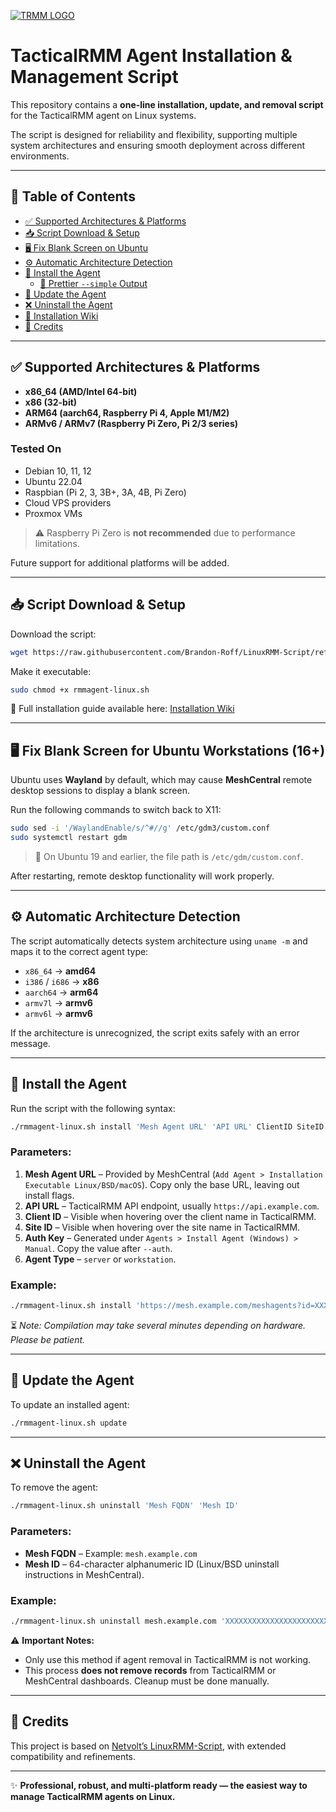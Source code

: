 [![TRMM LOGO](https://docs.tacticalrmm.com/images/onit.ico)](https://docs.tacticalrmm.com/)

# TacticalRMM Agent Installation & Management Script

This repository contains a **one-line installation, update, and removal script** for the TacticalRMM agent on Linux systems.

The script is designed for reliability and flexibility, supporting multiple system architectures and ensuring smooth deployment across different environments.

---

## 📌 Table of Contents

* [✅ Supported Architectures & Platforms](#supported-architectures-platforms)
* [📥 Script Download & Setup](#script-download-setup)
* [🖥️ Fix Blank Screen on Ubuntu](#fix-blank-screen-ubuntu)
* [⚙️ Automatic Architecture Detection](#automatic-architecture-detection)
* [🚀 Install the Agent](#install-the-agent)
  * [🎨 Prettier `--simple` Output](#prettier-simple-output)
* [🔄 Update the Agent](#update-the-agent)
* [❌ Uninstall the Agent](#uninstall-the-agent)
* [📖 Installation Wiki](https://github.com/Brandon-Roff/LinuxRMM-Script/wiki)
* [📌 Credits](#credits)


---

<a id="supported-architectures-platforms"></a>

## ✅ Supported Architectures & Platforms

* **x86\_64 (AMD/Intel 64-bit)**
* **x86 (32-bit)**
* **ARM64 (aarch64, Raspberry Pi 4, Apple M1/M2)**
* **ARMv6 / ARMv7 (Raspberry Pi Zero, Pi 2/3 series)**

### Tested On

* Debian 10, 11, 12
* Ubuntu 22.04
* Raspbian (Pi 2, 3, 3B+, 3A, 4B, Pi Zero)
* Cloud VPS providers
* Proxmox VMs

> ⚠️ Raspberry Pi Zero is **not recommended** due to performance limitations.

Future support for additional platforms will be added.

---

<a id="script-download-setup"></a>

## 📥 Script Download & Setup

Download the script:

```bash
wget https://raw.githubusercontent.com/Brandon-Roff/LinuxRMM-Script/refs/heads/main/rmmagent-linux.sh
```

Make it executable:

```bash
sudo chmod +x rmmagent-linux.sh
```

📖 Full installation guide available here: [Installation Wiki](https://github.com/Brandon-Roff/LinuxRMM-Script/wiki)

---

<a id="fix-blank-screen-ubuntu"></a>

## 🖥️ Fix Blank Screen for Ubuntu Workstations (16+)

Ubuntu uses **Wayland** by default, which may cause **MeshCentral** remote desktop sessions to display a blank screen.

Run the following commands to switch back to X11:

```bash
sudo sed -i '/WaylandEnable/s/^#//g' /etc/gdm3/custom.conf
sudo systemctl restart gdm
```

> 🔹 On Ubuntu 19 and earlier, the file path is `/etc/gdm/custom.conf`.

After restarting, remote desktop functionality will work properly.

---

<a id="automatic-architecture-detection"></a>

## ⚙️ Automatic Architecture Detection

The script automatically detects system architecture using `uname -m` and maps it to the correct agent type:

* `x86_64` → **amd64**
* `i386` / `i686` → **x86**
* `aarch64` → **arm64**
* `armv7l` → **armv6**
* `armv6l` → **armv6**

If the architecture is unrecognized, the script exits safely with an error message.

---

<a id="install-the-agent"></a>

## 🚀 Install the Agent

Run the script with the following syntax:

```bash
./rmmagent-linux.sh install 'Mesh Agent URL' 'API URL' ClientID SiteID 'Auth Key' 'Agent Type'
```

### Parameters:

1. **Mesh Agent URL** – Provided by MeshCentral (`Add Agent > Installation Executable Linux/BSD/macOS`). Copy only the base URL, leaving out install flags.
2. **API URL** – TacticalRMM API endpoint, usually `https://api.example.com`.
3. **Client ID** – Visible when hovering over the client name in TacticalRMM.
4. **Site ID** – Visible when hovering over the site name in TacticalRMM.
5. **Auth Key** – Generated under `Agents > Install Agent (Windows) > Manual`. Copy the value after `--auth`.
6. **Agent Type** – `server` or `workstation`.

### Example:

```bash
./rmmagent-linux.sh install 'https://mesh.example.com/meshagents?id=XXXXX' 'https://api.example.com' 3 1 'XXXXX' server
```

⏳ *Note: Compilation may take several minutes depending on hardware. Please be patient.*

---

<a id="update-the-agent"></a>

## 🔄 Update the Agent

To update an installed agent:

```bash
./rmmagent-linux.sh update
```

---

<a id="uninstall-the-agent"></a>

## ❌ Uninstall the Agent

To remove the agent:

```bash
./rmmagent-linux.sh uninstall 'Mesh FQDN' 'Mesh ID'
```

### Parameters:

* **Mesh FQDN** – Example: `mesh.example.com`
* **Mesh ID** – 64-character alphanumeric ID (Linux/BSD uninstall instructions in MeshCentral).

### Example:

```bash
./rmmagent-linux.sh uninstall mesh.example.com 'XXXXXXXXXXXXXXXXXXXXXXXXXXXXXXXXXXXXXXXXXXXXXXXXXXXXXXXXXXXXXXXX'
```

⚠️ **Important Notes:**

* Only use this method if agent removal in TacticalRMM is not working.
* This process **does not remove records** from TacticalRMM or MeshCentral dashboards. Cleanup must be done manually.

---

<a id="credits"></a>

## 📌 Credits

This project is based on [Netvolt’s LinuxRMM-Script](https://github.com/netvolt/LinuxRMM-Script), with extended compatibility and refinements.

---

✨ **Professional, robust, and multi-platform ready — the easiest way to manage TacticalRMM agents on Linux.**
